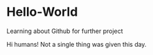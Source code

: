 # Hello-World
Learning about Github for further project

Hi humans!
Not a single thing was given this day.
